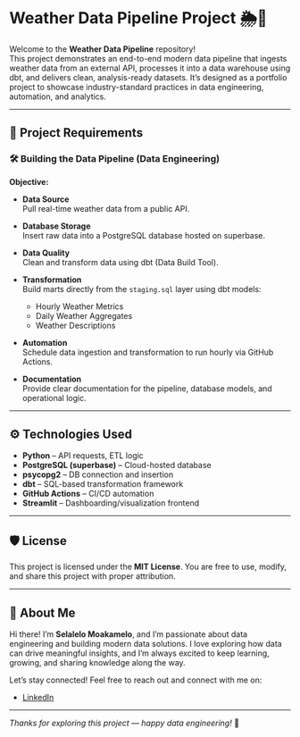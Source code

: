 # Weather Data Pipeline Project 🌦️🚀

Welcome to the **Weather Data Pipeline** repository!  
This project demonstrates an end-to-end modern data pipeline that ingests weather data from an external API, processes it into a data warehouse using dbt, and delivers clean, analysis-ready datasets. It’s designed as a portfolio project to showcase industry-standard practices in data engineering, automation, and analytics.

---

## 🚀 Project Requirements

### 🛠️ Building the Data Pipeline (Data Engineering)

**Objective:**

- **Data Source**  
  Pull real-time weather data from a public API.

- **Database Storage**  
  Insert raw data into a PostgreSQL database hosted on superbase.

- **Data Quality**  
  Clean and transform data using dbt (Data Build Tool).

- **Transformation**  
  Build marts directly from the `staging.sql` layer using dbt models:
  - Hourly Weather Metrics
  - Daily Weather Aggregates
  - Weather Descriptions

- **Automation**  
  Schedule data ingestion and transformation to run hourly via GitHub Actions.

- **Documentation**  
  Provide clear documentation for the pipeline, database models, and operational logic.

---

## ⚙️ Technologies Used

- **Python** – API requests, ETL logic  
- **PostgreSQL (superbase)** – Cloud-hosted database  
- **psycopg2** – DB connection and insertion  
- **dbt** – SQL-based transformation framework  
- **GitHub Actions** – CI/CD automation  
- **Streamlit** – Dashboarding/visualization frontend  

---

## 🛡️ License

This project is licensed under the **MIT License**. You are free to use, modify, and share this project with proper attribution.

---

## 🌟 About Me

Hi there! I’m **Selalelo Moakamelo**, and I’m passionate about data engineering and building modern data solutions. I love exploring how data can drive meaningful insights, and I’m always excited to keep learning, growing, and sharing knowledge along the way.

Let’s stay connected! Feel free to reach out and connect with me on:

- [LinkedIn](https://www.linkedin.com/in/selalelo-moakamelo-35b57719a)

---

*Thanks for exploring this project — happy data engineering!* 🚀
